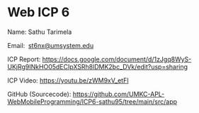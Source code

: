 # Web ICP 6 

Name: Sathu Tarimela

Email:  st6nx@umsystem.edu

ICP Report: https://docs.google.com/document/d/1zJgq8WyS-UKjRg9INkHO05dECIpXSRh8lDMK2bc_DVk/edit?usp=sharing

ICP Video: https://youtu.be/zWM9xV_etFI

GitHub (Sourcecode): https://github.com/UMKC-APL-WebMobileProgramming/ICP6-sathu95/tree/main/src/app

